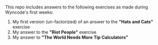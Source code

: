 This repo includes answers to the following exercises as made during Wyncode's first weeks:
1. My first version (un-factorized) of an answer to the **"Hats and Cats"** exercise
2. My answer to the **"Riot People"** exercise
3. My answer to **"The World Needs More Tip Calculators"**
